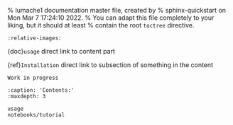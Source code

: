 % lumache1 documentation master file, created by
% sphinx-quickstart on Mon Mar  7 17:24:10 2022.
% You can adapt this file completely to your liking, but it should at least
% contain the root `toctree` directive.



```{include} ../../README.md
:relative-images:
```

{doc}`usage` direct link to content part 

{ref}`Installation` direct link to subsection of something in the content



```{warning}
Work in progress
```

```{toctree}
:caption: 'Contents:'
:maxdepth: 3

usage
notebooks/tutorial
```

